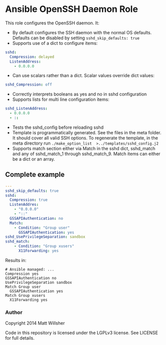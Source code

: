 # Ansible OpenSSH Daemon Role

This role configures the OpenSSH daemon. It:

- By default configures the SSH daemon with the normal OS defaults. Defaults can be disabled by setting `sshd_skip_defaults: true`
- Supports use of a dict to configure items:

```yaml
sshd:
  Compression: delayed
  ListenAddress:
    - 0.0.0.0
```

- Can use scalars rather than a dict. Scalar values override dict values:

```yaml
sshd_Compression: off
```

- Correctly interprets booleans as yes and no in sshd configuration
- Supports lists for multi line configuration items:

```yaml
sshd_ListenAddress:
  - 0.0.0.0
  - ::
```

- Tests the sshd_config before reloading sshd
- Template is programmatically generated. See the files in the meta folder. It should cover all valid SSH options. To regenerate the template, in the meta directory run `./make_option_list  >../templates/sshd_config.j2`
- Supports match section either via Match in the sshd dict, sshd_match and any of sshd_match_1 through sshd_match_9. Match items can either be a dict or an array.

## Complete example

```yaml
---
sshd_skip_defaults: true
sshd:
  Compression: true
  ListenAddres:
    - "0.0.0.0"
    - "::"
  GSSAPIAuthentication: no
  Match:
    - Condition: "Group user"
      GSSAPIAuthentication: yes
sshd_UsePrivilegeSeparation: sandbox
sshd_match:
    - Condition: "Group xusers"
      X11Forwarding: yes
```

Results in:

```
# Ansible managed: ...
Compression yes
GSSAPIAuthentication no
UsePrivilegeSeparation sandbox
Match Group user
  GSSAPIAuthentication yes
Match Group xusers
  X11Forwarding yes
```
### Author

Copyright 2014 Matt Willsher

Code in this repository is licensed under the LGPLv3 license. See LICENSE for full details.
